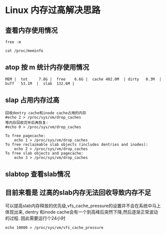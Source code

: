 # Linux 内存过高解决思路

## 查看内存使用情况
```
free -m

cat /proc/meminfo
```

## atop 按 m 统计内存使用情况
```
MEM |  tot     7.8G |  free    6.6G |  cache 402.0M  | dirty   0.3M  | buff   53.1M  |  slab  132.6M |
```

##


## slap 占用内存过高



```
回收dentry cache和inode cache占用的内存
#echo 2 > /proc/sys/vm/drop_caches
等内存回收完毕后再恢复:
#echo 0 > /proc/sys/vm/drop_caches

To free pagecache:
	echo 1 > /proc/sys/vm/drop_caches
To free reclaimable slab objects (includes dentries and inodes):
	echo 2 > /proc/sys/vm/drop_caches
To free slab objects and pagecache:
	echo 3 > /proc/sys/vm/drop_caches
```

## slabtop 查看slab情况

## 目前来看是 过高的slab内存无法回收导致内存不足

可以提高slab内存释放的优先级,vfs_cache_pressure的设置并不会在系统中马上体现出来, dentry 和inode cache会有一个到高峰后突然下降,然后逐渐正常波动的过程. 因此需要运行个24小时
```
echo 10000 > /proc/sys/vm/vfs_cache_pressure
```

